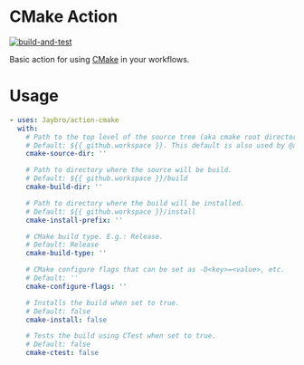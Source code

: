# CMake Action

[![build-and-test](https://github.com/Jaybro/action-cmake/workflows/build-and-test/badge.svg)](https://github.com/Jaybro/pico_tree/actions?query=workflow%3Abuild-and-test)

Basic action for using [CMake](https://cmake.org/) in your workflows.

# Usage

```yaml
- uses: Jaybro/action-cmake
  with:
    # Path to the top level of the source tree (aka cmake root directory).
    # Default: ${{ github.workspace }}. This default is also used by @actions/checkout.
    cmake-source-dir: ''

    # Path to directory where the source will be build.
    # Default: ${{ github.workspace }}/build
    cmake-build-dir: ''

    # Path to directory where the build will be installed.
    # Default: ${{ github.workspace }}/install
    cmake-install-prefix: ''

    # CMake build type. E.g.: Release.
    # Default: Release
    cmake-build-type: ''

    # CMake configure flags that can be set as -D<key>=<value>, etc.
    # Default: ''
    cmake-configure-flags: ''

    # Installs the build when set to true.
    # Default: false
    cmake-install: false

    # Tests the build using CTest when set to true.
    # Default: false
    cmake-ctest: false
```

